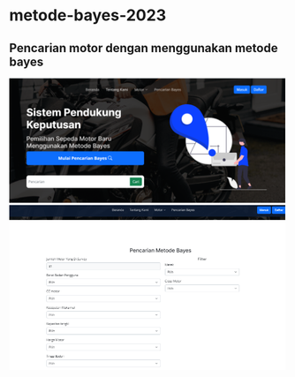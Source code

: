 # metode-bayes-2023
## Pencarian motor dengan menggunakan metode bayes 

<img src="1.PNG" width="500">
<img src="2.PNG" width="500">
